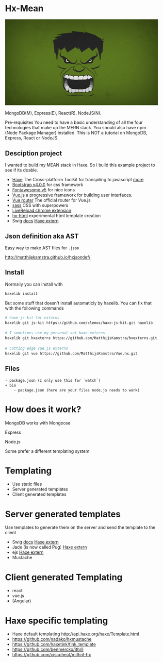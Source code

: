 # Hx-Mean

![](img/banner.png)

MongoDB(M), Express(E), React(R), NodeJS(N).


>
Pre-requisites
You need to have a basic understanding of all the four technologies that make up the MERN stack. You should also have npm (Node Package Manager) installed. This is NOT a tutorial on MongoDB, Express, React or NodeJS.



## Desciption project

I wanted to build my MEAN stack in Haxe. So I build this example project to see if its doable.


- [Haxe](http://www.haxe.org) The Cross-platform Toolkit for transpiling to javascript [more](READ_HAXE.MD)
- [Bootstrap v4.0.0](https://getbootstrap.com/) for css framework
- [Fontawesome v5](https://fontawesome.com) for nice icons
- [Vue.js](https://vuejs.org/) a progressive framework for building user interfaces.
- [Vue router](https://github.com/vuejs/vue-router) The official router for Vue.js
- [sass](http://sass-lang.com/) CSS with superpowers
- [LiveReload chrome extension](https://chrome.google.com/webstore/detail/livereload/jnihajbhpnppcggbcgedagnkighmdlei?hl=en)
- [hx-html](https://github.com/MatthijsKamstra/hx-html) experimental html template creation
- Swig [docs](http://node-swig.github.io/swig-templates/docs/) [Haxe extern](https://github.com/clemos/haxe-js-kit/blob/develop/js/npm/Swig.hx)




## Json definition aka AST

Easy way to make AST files for `.json`

<http://matthijskamstra.github.io/hxjsondef/>

## Install

Normally you can install with

```bash
haxelib install
```

But some stuff that doesn't install automaticly by haxelib.
You can fix that with the following commands

```bash
# haxe-js-kit for externs
haxelib git js-kit https://github.com/clemos/haxe-js-kit.git haxelib

# I sometimes use my personal set haxe-externs
haxelib git hxexterns https://github.com/MatthijsKamstra/hxexterns.git

# cutting edge vue.js externs
haxelib git vue https://github.com/MatthijsKamstra/Vue.hx.git
```




## Files

```
- package.json (I only use this for `watch`)
+ bin
	- package.json (here are your files node.js needs to work)
```






# How does it work?

MongoDB works with Mongoose

Express

Node.js

Some prefer a different templating system.


# Templating

- Use static files
- Server generated templates
- Client generated templates

# Server generated templates

Use templates to generate them on the server and send the template to the client

- Swig [docs](http://node-swig.github.io/swig-templates/docs/) [Haxe extern](https://github.com/clemos/haxe-js-kit/blob/develop/js/npm/Swig.hx)
- Jade (is now called Pug) [Haxe extern](https://github.com/clemos/haxe-js-kit/blob/develop/js/npm/Jade.hx)
- ejs [Haxe extern](https://github.com/clemos/haxe-js-kit/blob/develop/js/npm/Ejs.hx)
- Mustache

# Client generated Templating

- react
- vue.js
- (Angular)



# Haxe specific templating

- Haxe default templating <http://api.haxe.org/haxe/Template.html>
- https://github.com/nadako/hxmustache
- https://github.com/haxetink/tink_template
- https://github.com/benmerckx/ithril
- https://github.com/ciscoheat/mithril-hx



